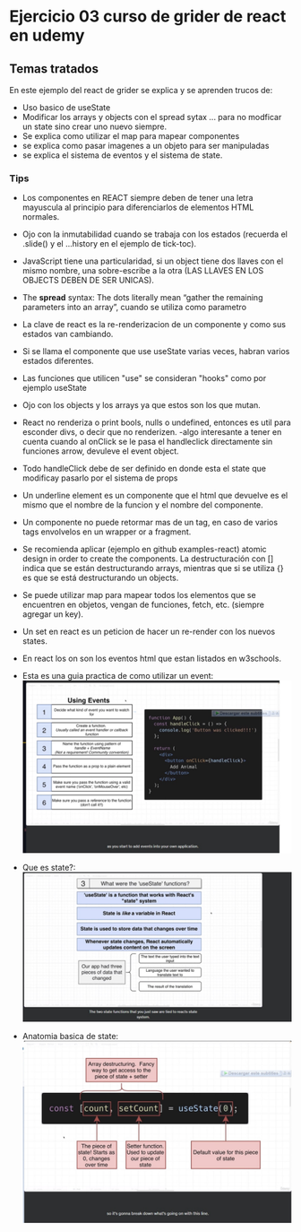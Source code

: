 # Ejercicio 03 curso de grider de react en udemy

## Temas tratados

En este ejemplo del react de grider se explica y se aprenden trucos de:

- Uso basico de useState
- Modificar los arrays y objects con el spread sytax ... para no modficar un state sino crear uno nuevo siempre.
- Se explica como utilizar el map para mapear componentes
- se explica como pasar imagenes a un objeto para ser manipuladas
- se explica el sistema de eventos y el sistema de state.

### Tips

- Los componentes en REACT siempre deben de tener una letra mayuscula al principio para diferenciarlos de elementos HTML normales.
- Ojo con la inmutabilidad cuando se trabaja con los estados (recuerda el .slide() y el ...history en el ejemplo de tick-toc).
- JavaScript tiene una particularidad, si un object tiene dos llaves con el mismo nombre, una sobre-escribe a la otra (LAS LLAVES EN LOS OBJECTS DEBEN DE SER UNICAS).
- The **spread** syntax: The dots literally mean “gather the remaining parameters into an array”, cuando se utiliza como parametro
- La clave de react es la re-renderizacion de un componente y como sus estados van cambiando.
- Si se llama el componente que use useState varias veces, habran varios estados diferentes.
- Las funciones que utilicen "use" se consideran "hooks" como por ejemplo useState
- Ojo con los objects y los arrays ya que estos son los que mutan.
- React no renderiza o print bools, nulls o undefined, entonces es util para esconder divs, o decir que no renderizen.
-algo interesante a tener en cuenta cuando al onClick se le pasa el handleclick directamente sin funciones arrow, devuleve el event object.
- Todo handleClick debe de ser definido en donde esta el state que modificay pasarlo por el sistema de props
- Un underline element es un componente que el html que devuelve es el mismo que el nombre de la funcion y el nombre del componente.
- Un componente no puede retormar mas de un tag, en caso de varios tags envolvelos en un wrapper or a fragment.
- Se recomienda aplicar (ejemplo en github examples-react) atomic design in order to create the components.
La destructuración con [] indica que se están destructurando arrays, mientras que si se utiliza {} es que se está destructurando un objects.
- Se puede utilizar map para mapear todos los elementos que se encuentren en objetos, vengan de funciones, fetch, etc. (siempre agregar un key).
- Un set en react es un peticion de hacer un re-render con los nuevos states.
- En react los on son los eventos html que estan listados en w3schools.

- Esta es una guia practica de como utilizar un event:
![text for screen reader](../gridder%20diapositivas/015%20Como%20manejar%20eventos%20como%20click.jpg)

- Que es state?:
![anatomia basica state](../gridder%20diapositivas/003%20que%20es%20useState.jpg)

- Anatomia basica de state:
![anatomia basica state](../gridder%20diapositivas/017%20anatomia%20basica%20de%20useState.jpg)
